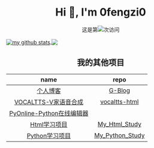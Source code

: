 <h1 align="center">Hi 👋, I'm 0fengzi0</h1>

<p align="center">这是第<img src="https://profile-counter.glitch.me/0fengzi0/count.svg" />次访问</p>

<a href="https://github.com/0fengzi0">
  <img align="center" src="https://github-readme-stats-teal.vercel.app/api?username=0fengzi0&show_icons=truet&include_all_commits=True&hide=contribs" alt="my github stats" />
</a>

<a href="https://github.com/0fengzi0">
  <!-- Change the `github-readme-stats.anuraghazra1.vercel.app` to `github-readme-stats.vercel.app`  -->
  <img align="center" src="https://github-readme-stats-teal.vercel.app/api/top-langs/?username=0fengzi0&layout=compact" />
</a>

<h2 align="center">我的其他项目</h2>

|name | repo|
| :-: | :-: |
| [个人博客](http://5ixf.vip) | [G-Blog](https://github.com/0fengzi0/G-Blog) |
| [VOCALTTS-V家语音合成](http://tts.5ixf.vip) | [vocaltts-html](https://github.com/0fengzi0/vocaltts-html) |
| [PyOnline-Python在线编辑器](http://py.5ixf.vip) |  |
| [Html学习项目]() | [My_Html_Study](https://github.com/0fengzi0/My_Html_Study) |
| [Python学习项目]() | [My_Python_Study](https://github.com/0fengzi0/My_Python_Study) |
